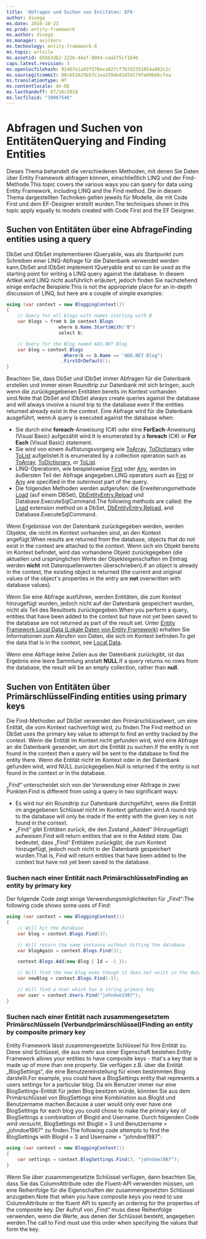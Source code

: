 ```yaml
---
title: 'Abfragen und Suchen von Entitäten: EF6'
author: divega
ms.date: 2016-10-23
ms.prod: entity-framework
ms.author: divega
ms.manager: avickers
ms.technology: entity-framework-6
ms.topic: article
ms.assetid: 65bb3db2-2226-44af-8864-caa575cf1b46
caps.latest.revision: 3
ms.openlocfilehash: 92467e1a93f576eca627cf7b7d2351054a882c2c
ms.sourcegitcommit: 00cb52625b57c1ea339ded1454179fe89b6bcfea
ms.translationtype: HT
ms.contentlocale: de-DE
ms.lasthandoff: 07/16/2018
ms.locfileid: "39067546"
---
```

# <a name="querying-and-finding-entities"></a><span data-ttu-id="7dffd-102">Abfragen und Suchen von Entitäten</span><span class="sxs-lookup"><span data-stu-id="7dffd-102">Querying and Finding Entities</span></span>
<span data-ttu-id="7dffd-103">Dieses Thema behandelt die verschiedenen Methoden, mit denen Sie Daten über Entity Framework abfragen können, einschließlich LINQ und der Find-Methode.</span><span class="sxs-lookup"><span data-stu-id="7dffd-103">This topic covers the various ways you can query for data using Entity Framework, including LINQ and the Find method.</span></span> <span data-ttu-id="7dffd-104">Die in diesem Thema dargestellten Techniken gelten jeweils für Modelle, die mit Code First und dem EF-Designer erstellt wurden.</span><span class="sxs-lookup"><span data-stu-id="7dffd-104">The techniques shown in this topic apply equally to models created with Code First and the EF Designer.</span></span>  

## <a name="finding-entities-using-a-query"></a><span data-ttu-id="7dffd-105">Suchen von Entitäten über eine Abfrage</span><span class="sxs-lookup"><span data-stu-id="7dffd-105">Finding entities using a query</span></span>  

<span data-ttu-id="7dffd-106">DbSet und IDbSet implementieren IQueryable, was als Startpunkt zum Schreiben einer LINQ-Abfrage für die Datenbank verwendet werden kann.</span><span class="sxs-lookup"><span data-stu-id="7dffd-106">DbSet and IDbSet implement IQueryable and so can be used as the starting point for writing a LINQ query against the database.</span></span> <span data-ttu-id="7dffd-107">In diesem Artikel wird LINQ nicht ausführlich erläutert, jedoch finden Sie nachstehend einige einfache Beispiele:</span><span class="sxs-lookup"><span data-stu-id="7dffd-107">This is not the appropriate place for an in-depth discussion of LINQ, but here are a couple of simple examples:</span></span>  

``` csharp
using (var context = new BloggingContext())
{
    // Query for all blogs with names starting with B
    var blogs = from b in context.Blogs
                   where b.Name.StartsWith("B")
                   select b;

    // Query for the Blog named ADO.NET Blog
    var blog = context.Blogs
                    .Where(b => b.Name == "ADO.NET Blog")
                    .FirstOrDefault();
}
```  

<span data-ttu-id="7dffd-108">Beachten Sie, dass DbSet und IDbSet immer Abfragen für die Datenbank erstellen und immer einen Roundtrip zur Datenbank mit sich bringen, auch wenn die zurückgegebenen Entitäten bereits im Kontext vorhanden sind.</span><span class="sxs-lookup"><span data-stu-id="7dffd-108">Note that DbSet and IDbSet always create queries against the database and will always involve a round trip to the database even if the entities returned already exist in the context.</span></span> <span data-ttu-id="7dffd-109">Eine Abfrage wird für die Datenbank ausgeführt, wenn:</span><span class="sxs-lookup"><span data-stu-id="7dffd-109">A query is executed against the database when:</span></span>  

- <span data-ttu-id="7dffd-110">Sie durch eine **foreach**-Anweisung (C#) oder eine **ForEach**-Anweisung (Visual Basic) aufgezählt wird.</span><span class="sxs-lookup"><span data-stu-id="7dffd-110">It is enumerated by a **foreach** (C#) or **For Each** (Visual Basic) statement.</span></span>  
- <span data-ttu-id="7dffd-111">Sie wird von einem Auflistungsvorgang wie [ToArray](https://msdn.microsoft.com/library/bb298736), [ToDictionary](https://msdn.microsoft.com/library/system.linq.enumerable.todictionary) oder [ToList](https://msdn.microsoft.com/library/bb342261) aufgelistet.</span><span class="sxs-lookup"><span data-stu-id="7dffd-111">It is enumerated by a collection operation such as [ToArray](https://msdn.microsoft.com/library/bb298736), [ToDictionary](https://msdn.microsoft.com/library/system.linq.enumerable.todictionary), or [ToList](https://msdn.microsoft.com/library/bb342261).</span></span>  
- <span data-ttu-id="7dffd-112">LINQ-Operatoren, wie beispielsweise [First](https://msdn.microsoft.com/library/bb291976) oder [Any](https://msdn.microsoft.com/library/bb337697), werden im äußersten Teil der Abfrage angegeben.</span><span class="sxs-lookup"><span data-stu-id="7dffd-112">LINQ operators such as [First](https://msdn.microsoft.com/library/bb291976) or [Any](https://msdn.microsoft.com/library/bb337697) are specified in the outermost part of the query.</span></span>  
- <span data-ttu-id="7dffd-113">Die folgenden Methoden werden aufgerufen: die Erweiterungsmethode [Load](https://msdn.microsoft.com/library/system.data.entity.dbextensions.load) (auf einem DBSet), [DbEntityEntry.Reload](https://msdn.microsoft.com/library/system.data.entity.infrastructure.dbentityentry.reload.aspx) und Database.ExecuteSqlCommand.</span><span class="sxs-lookup"><span data-stu-id="7dffd-113">The following methods are called: the [Load](https://msdn.microsoft.com/library/system.data.entity.dbextensions.load) extension method on a DbSet, [DbEntityEntry.Reload](https://msdn.microsoft.com/library/system.data.entity.infrastructure.dbentityentry.reload.aspx), and Database.ExecuteSqlCommand.</span></span>  

<span data-ttu-id="7dffd-114">Wenn Ergebnisse von der Datenbank zurückgegeben werden, werden Objekte, die nicht im Kontext vorhanden sind, an den Kontext angefügt.</span><span class="sxs-lookup"><span data-stu-id="7dffd-114">When results are returned from the database, objects that do not exist in the context are attached to the context.</span></span> <span data-ttu-id="7dffd-115">Wenn sich ein Objekt bereits im Kontext befindet, wird das vorhandene Objekt zurückgegeben (die aktuellen und ursprünglichen Werte der Objekteigenschaften im Eintrag werden **nicht** mit Datenquellenwerten überschrieben).</span><span class="sxs-lookup"><span data-stu-id="7dffd-115">If an object is already in the context, the existing object is returned (the current and original values of the object's properties in the entry are **not** overwritten with database values).</span></span>  

<span data-ttu-id="7dffd-116">Wenn Sie eine Abfrage ausführen, werden Entitäten, die zum Kontext hinzugefügt wurden, jedoch nicht auf der Datenbank gespeichert wurden, nicht als Teil des Resultsets zurückgegeben.</span><span class="sxs-lookup"><span data-stu-id="7dffd-116">When you perform a query, entities that have been added to the context but have not yet been saved to the database are not returned as part of the result set.</span></span> <span data-ttu-id="7dffd-117">Unter [Entity Framework Local Data (Lokale Daten von Entity Framework)](~/ef6/querying/local-data.md) erhalten Sie Informationen zum Abrufen von Daten, die sich im Kontext befinden.</span><span class="sxs-lookup"><span data-stu-id="7dffd-117">To get the data that is in the context, see [Local Data](~/ef6/querying/local-data.md).</span></span>  

<span data-ttu-id="7dffd-118">Wenn eine Abfrage keine Zeilen aus der Datenbank zurückgibt, ist das Ergebnis eine leere Sammlung anstatt **NULL**.</span><span class="sxs-lookup"><span data-stu-id="7dffd-118">If a query returns no rows from the database, the result will be an empty collection, rather than **null**.</span></span>  

## <a name="finding-entities-using-primary-keys"></a><span data-ttu-id="7dffd-119">Suchen von Entitäten über Primärschlüssel</span><span class="sxs-lookup"><span data-stu-id="7dffd-119">Finding entities using primary keys</span></span>  

<span data-ttu-id="7dffd-120">Die Find-Methoden auf DbSet verwendet den Primärschlüsselwert, um eine Entität, die vom Kontext nachverfolgt wird, zu finden.</span><span class="sxs-lookup"><span data-stu-id="7dffd-120">The Find method on DbSet uses the primary key value to attempt to find an entity tracked by the context.</span></span> <span data-ttu-id="7dffd-121">Wenn die Entität im Kontext nicht gefunden wird, wird eine Abfrage an die Datenbank gesendet, um dort die Entität zu suchen.</span><span class="sxs-lookup"><span data-stu-id="7dffd-121">If the entity is not found in the context then a query will be sent to the database to find the entity there.</span></span> <span data-ttu-id="7dffd-122">Wenn die Entität nicht im Kontext oder in der Datenbank gefunden wird, wird NULL zurückgegeben.</span><span class="sxs-lookup"><span data-stu-id="7dffd-122">Null is returned if the entity is not found in the context or in the database.</span></span>  

<span data-ttu-id="7dffd-123">„Find“ unterscheidet sich von der Verwendung einer Abfrage in zwei Punkten:</span><span class="sxs-lookup"><span data-stu-id="7dffd-123">Find is different from using a query in two significant ways:</span></span>  

- <span data-ttu-id="7dffd-124">Es wird nur ein Roundtrip zur Datenbank durchgeführt, wenn die Entität im angegebenen Schlüssel nicht im Kontext gefunden wird.</span><span class="sxs-lookup"><span data-stu-id="7dffd-124">A round-trip to the database will only be made if the entity with the given key is not found in the context.</span></span>  
- <span data-ttu-id="7dffd-125">„Find“ gibt Entitäten zurück, die den Zustand „Added“ (Hinzugefügt) aufweisen.</span><span class="sxs-lookup"><span data-stu-id="7dffd-125">Find will return entities that are in the Added state.</span></span> <span data-ttu-id="7dffd-126">Das bedeutet, dass „Find“ Entitäten zurückgibt, die zum Kontext hinzugefügt, jedoch noch nicht in der Datenbank gespeichert wurden.</span><span class="sxs-lookup"><span data-stu-id="7dffd-126">That is, Find will return entities that have been added to the context but have not yet been saved to the database.</span></span>  
### <a name="finding-an-entity-by-primary-key"></a><span data-ttu-id="7dffd-127">Suchen nach einer Entität nach Primärschlüsseln</span><span class="sxs-lookup"><span data-stu-id="7dffd-127">Finding an entity by primary key</span></span>  

<span data-ttu-id="7dffd-128">Der folgende Code zeigt einige Verwendungsmöglichkeiten für „Find“:</span><span class="sxs-lookup"><span data-stu-id="7dffd-128">The following code shows some uses of Find:</span></span>  

``` csharp
using (var context = new BloggingContext())
{
    // Will hit the database
    var blog = context.Blogs.Find(3);

    // Will return the same instance without hitting the database
    var blogAgain = context.Blogs.Find(3);

    context.Blogs.Add(new Blog { Id = -1 });

    // Will find the new blog even though it does not exist in the database
    var newBlog = context.Blogs.Find(-1);

    // Will find a User which has a string primary key
    var user = context.Users.Find("johndoe1987");
}
```  

### <a name="finding-an-entity-by-composite-primary-key"></a><span data-ttu-id="7dffd-129">Suchen nach einer Entität nach zusammengesetztem Primärschlüsseln (Verbundprimärschlüssel)</span><span class="sxs-lookup"><span data-stu-id="7dffd-129">Finding an entity by composite primary key</span></span>  

<span data-ttu-id="7dffd-130">Entity Framework lässt zusammengesetzte Schlüssel für Ihre Entität zu. Diese sind Schlüssel, die aus mehr aus einer Eigenschaft bestehen.</span><span class="sxs-lookup"><span data-stu-id="7dffd-130">Entity Framework allows your entities to have composite keys - that's a key that is made up of more than one property.</span></span> <span data-ttu-id="7dffd-131">Sie verfügen z.B. über die Entität „BlogSettings“, die eine Benutzereinstellung für einen bestimmten Blog darstellt.</span><span class="sxs-lookup"><span data-stu-id="7dffd-131">For example, you could have a BlogSettings entity that represents a users settings for a particular blog.</span></span> <span data-ttu-id="7dffd-132">Da ein Benutzer immer nur eine BlogSettings-Entität für jeden Blog besitzen würde, könnten Sie aus dem Primärschlüssel von BlogSettings eine Kombination aus BlogId und Benutzername machen.</span><span class="sxs-lookup"><span data-stu-id="7dffd-132">Because a user would only ever have one BlogSettings for each blog you could chose to make the primary key of BlogSettings a combination of BlogId and Username.</span></span> <span data-ttu-id="7dffd-133">Durch folgenden Code wird versucht, BlogSettings mit BlogId = 3 und Benutzername = „johndoe1987“ zu finden.</span><span class="sxs-lookup"><span data-stu-id="7dffd-133">The following code attempts to find the BlogSettings with BlogId = 3 and Username = "johndoe1987":</span></span>  

``` csharp  
using (var context = new BloggingContext())
{
    var settings = context.BlogSettings.Find(3, "johndoe1987");
}
```  

<span data-ttu-id="7dffd-134">Wenn Sie über zusammengesetzte Schlüssel verfügen, dann beachten Sie, dass Sie das ColumnAttribute oder die Fluent-API verwenden müssen, um eine Reihenfolge für die Eigenschaften der zusammengesetzten Schlüssel anzugeben.</span><span class="sxs-lookup"><span data-stu-id="7dffd-134">Note that when you have composite keys you need to use ColumnAttribute or the fluent API to specify an ordering for the properties of the composite key.</span></span> <span data-ttu-id="7dffd-135">Der Aufruf von „Find“ muss diese Reihenfolge verwenden, wenn die Werte, aus denen der Schlüssel besteht, angegeben werden.</span><span class="sxs-lookup"><span data-stu-id="7dffd-135">The call to Find must use this order when specifying the values that form the key.</span></span>  
